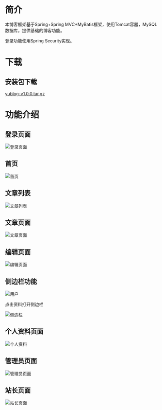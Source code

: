 # 简介

本博客框架基于Spring+Spring MVC+MyBatis框架，使用Tomcat容器，MySQL数据库，提供基础的博客功能。

登录功能使用Spring Security实现。

# 下载
## 安装包下载
[yublog-v1.0.0.tar.gz](https://gitee.com/imwangyu/YuBlogSystem/attach_files/download?i=119668&u=http%3A%2F%2Ffiles.git.oschina.net%2Fgroup1%2FM00%2F02%2FFA%2FPaAvDFqT7_-AfItaAUcTKfLBbig5578.gz%3Ftoken%3D0a334efa3009f331362ee28ab2f7a85c%26ts%3D1519644671%26attname%3Dyublog-v1.0.0.tar.gz)

# 功能介绍
## 登录页面

![登录页面](https://gitee.com/uploads/images/2018/0226/124311_0a68a13d_1366365.png "屏幕截图.png")

## 首页
![首页](https://gitee.com/uploads/images/2018/0226/125913_9279cf29_1366365.png "屏幕截图.png")

## 文章列表
![文章列表](https://gitee.com/uploads/images/2018/0226/125953_23edd5f3_1366365.png "屏幕截图.png")

## 文章页面
![文章页面](https://gitee.com/uploads/images/2018/0226/134448_8f24af90_1366365.png "屏幕截图.png")

## 编辑页面
![编辑页面](https://gitee.com/uploads/images/2018/0226/130055_27213b29_1366365.png "屏幕截图.png")

## 侧边栏功能
![用户](https://gitee.com/uploads/images/2018/0226/130146_0ff6437b_1366365.png "屏幕截图.png")

点击资料打开侧边栏

![侧边栏](https://gitee.com/uploads/images/2018/0226/130250_05f826d4_1366365.png "屏幕截图.png")

## 个人资料页面
![个人资料](https://gitee.com/uploads/images/2018/0226/130531_d985cab7_1366365.png "屏幕截图.png")

## 管理员页面
![管理员页面](https://gitee.com/uploads/images/2018/0226/132021_bb05d23f_1366365.png "屏幕截图.png")

## 站长页面
![站长页面](https://gitee.com/uploads/images/2018/0226/132052_5e61a0a1_1366365.png "屏幕截图.png")